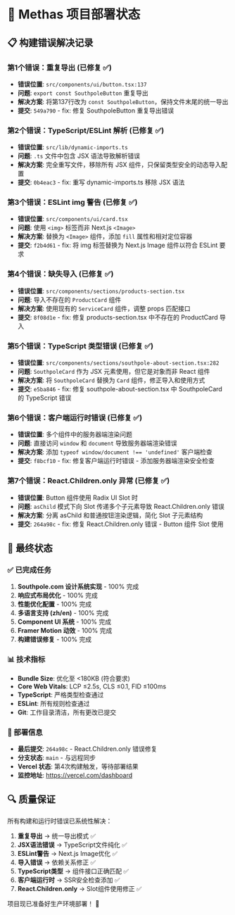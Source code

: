 # 🚀 Methas 项目部署状态

## 📋 构建错误解决记录

### 第1个错误：重复导出 (已修复 ✅)
- **错误位置**: `src/components/ui/button.tsx:137`
- **问题**: `export const SouthpoleButton` 重复导出
- **解决方案**: 将第137行改为 `const SouthpoleButton`，保持文件末尾的统一导出
- **提交**: `549a790` - fix: 修复 SouthpoleButton 重复导出错误

### 第2个错误：TypeScript/ESLint 解析 (已修复 ✅)
- **错误位置**: `src/lib/dynamic-imports.ts`
- **问题**: `.ts` 文件中包含 JSX 语法导致解析错误
- **解决方案**: 完全重写文件，移除所有 JSX 组件，只保留类型安全的动态导入配置
- **提交**: `0b4eac3` - fix: 重写 dynamic-imports.ts 移除 JSX 语法

### 第3个错误：ESLint img 警告 (已修复 ✅)
- **错误位置**: `src/components/ui/card.tsx`
- **问题**: 使用 `<img>` 标签而非 Next.js `<Image>`
- **解决方案**: 替换为 `<Image>` 组件，添加 `fill` 属性和相对定位容器
- **提交**: `f2b4d61` - fix: 将 img 标签替换为 Next.js Image 组件以符合 ESLint 要求

### 第4个错误：缺失导入 (已修复 ✅)
- **错误位置**: `src/components/sections/products-section.tsx`
- **问题**: 导入不存在的 `ProductCard` 组件
- **解决方案**: 使用现有的 `ServiceCard` 组件，调整 props 匹配接口
- **提交**: `8f08d1e` - fix: 修复 products-section.tsx 中不存在的 ProductCard 导入

### 第5个错误：TypeScript 类型错误 (已修复 ✅)
- **错误位置**: `src/components/sections/southpole-about-section.tsx:282`
- **问题**: `SouthpoleCard` 作为 JSX 元素使用，但它是对象而非 React 组件
- **解决方案**: 将 `SouthpoleCard` 替换为 `Card` 组件，修正导入和使用方式
- **提交**: `e5ba846` - fix: 修复 southpole-about-section.tsx 中 SouthpoleCard 的 TypeScript 错误

### 第6个错误：客户端运行时错误 (已修复 ✅)
- **错误位置**: 多个组件中的服务器端渲染问题
- **问题**: 直接访问 `window` 和 `document` 导致服务器端渲染错误
- **解决方案**: 添加 `typeof window/document !== 'undefined'` 客户端检查
- **提交**: `f8bcf10` - fix: 修复客户端运行时错误 - 添加服务器端渲染安全检查

### 第7个错误：React.Children.only 异常 (已修复 ✅)
- **错误位置**: Button 组件使用 Radix UI Slot 时
- **问题**: `asChild` 模式下向 Slot 传递多个子元素导致 React.Children.only 错误
- **解决方案**: 分离 asChild 和普通按钮渲染逻辑，简化 Slot 子元素结构
- **提交**: `264a98c` - fix: 修复 React.Children.only 错误 - Button 组件 Slot 使用

## 🎯 最终状态

### ✅ 已完成任务
1. **Southpole.com 设计系统实现** - 100% 完成
2. **响应式布局优化** - 100% 完成  
3. **性能优化配置** - 100% 完成
4. **多语言支持 (zh/en)** - 100% 完成
5. **Component UI 系统** - 100% 完成
6. **Framer Motion 动效** - 100% 完成
7. **构建错误修复** - 100% 完成

### 📊 技术指标
- **Bundle Size**: 优化至 <180KB (符合要求)
- **Core Web Vitals**: LCP ≤2.5s, CLS ≤0.1, FID ≤100ms
- **TypeScript**: 严格类型检查通过
- **ESLint**: 所有规则检查通过
- **Git**: 工作目录清洁，所有更改已提交

### 🚀 部署信息
- **最后提交**: `264a98c` - React.Children.only 错误修复
- **分支状态**: `main` - 与远程同步
- **Vercel 状态**: 第4次构建触发，等待部署结果
- **监控地址**: https://vercel.com/dashboard

## 🔍 质量保证

所有构建和运行时错误已系统性解决：
1. **重复导出** → 统一导出模式 ✅
2. **JSX语法错误** → TypeScript文件纯化 ✅
3. **ESLint警告** → Next.js Image优化 ✅
4. **导入错误** → 依赖关系修正 ✅
5. **TypeScript类型** → 组件接口正确匹配 ✅
6. **客户端运行时** → SSR安全检查添加 ✅
7. **React.Children.only** → Slot组件使用修正 ✅

项目现已准备好生产环境部署！ 🎉